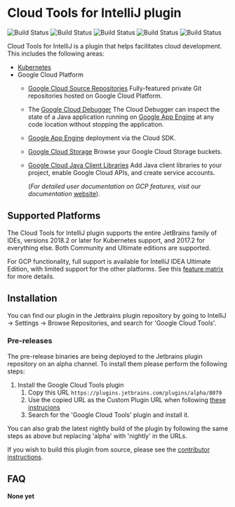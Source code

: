# Cloud Tools for IntelliJ plugin

![Build Status](https://storage.googleapis.com/cloud-tools-for-java-kokoro-build-badges/intellij-ubuntu-master-orb.svg)
![Build Status](https://storage.googleapis.com/cloud-tools-for-java-kokoro-build-badges/intellij-windows-master-orb.svg)
![Build Status](https://storage.googleapis.com/cloud-tools-for-java-kokoro-build-badges/intellij-macos-master-orb.svg)
![Build Status](https://storage.googleapis.com/cloud-tools-for-java-kokoro-build-badges/intellij-ubuntu-master-previous-version-orb.svg)
![Build Status](https://storage.googleapis.com/cloud-tools-for-java-kokoro-build-badges/intellij-ubuntu-master-eap-orb.svg)

Cloud Tools for IntelliJ is a plugin that helps facilitates cloud development. This includes the 
following areas:

* [Kubernetes](https://github.com/GoogleCloudPlatform/google-cloud-intellij/tree/master/kubernetes)
* Google Cloud Platform
  * [Google Cloud Source Repositories](https://cloud.google.com/tools/cloud-repositories/) 
    Fully-featured private Git repositories hosted on Google Cloud Platform.
  * The [Google Cloud Debugger](https://cloud.google.com/tools/cloud-debugger/) 
    The Cloud Debugger can inspect the state of a Java application running on 
    [Google App Engine](https://cloud.google.com/appengine/)
    at any code location without stopping the application.
  * [Google App Engine](https://cloud.google.com/appengine/docs/) deployment via the Cloud SDK.
  * [Google Cloud Storage](https://cloud.google.com/storage/) 
    Browse your Google Cloud Storage buckets.
  * [Google Cloud Java Client Libraries](https://cloud.google.com/tools/intellij/docs/client-libraries) 
    Add Java client libraries to your project, enable Google Cloud APIs, and create service accounts.

    (_For detailed user documentation on GCP features, visit our documentation_
 [website](https://cloud.google.com/tools/intellij/docs/?utm_source=github&utm_medium=google-cloud-intellij&utm_campaign=ToolsforIntelliJ)).

## Supported Platforms

The Cloud Tools for IntelliJ plugin supports the entire JetBrains family of IDEs, versions 2018.2 or 
later for Kubernetes support, and 2017.2 for everything else. Both Community and Ultimate editions
are supported.

For GCP functionality, full support is available for IntelliJ IDEA Ultimate Edition, with limited
support for the other platforms. See this [feature matrix](https://github.com/GoogleCloudPlatform/google-cloud-intellij/blob/master/docs/gcp-feature-matrix.md) 
for more details.

## Installation

You can find our plugin in the Jetbrains plugin repository by going to IntelliJ -> Settings -> Browse Repositories, and search for 'Google Cloud Tools'. 

### Pre-releases 

The pre-release binaries are being deployed to the Jetbrains plugin repository on an alpha
channel. To install them please perform the following steps:

1. Install the Google Cloud Tools plugin
    1. Copy this URL `https://plugins.jetbrains.com/plugins/alpha/8079`
    1. Use the copied URL as the Custom Plugin URL when following [these instrucions](https://www.jetbrains.com/idea/help/managing-enterprise-plugin-repositories.html)
    1. Search for the 'Google Cloud Tools' plugin and install it.

You can also grab the latest nightly build of the plugin by following the same steps as above but 
replacing 'alpha' with 'nightly' in the URLs.

If you wish to build this plugin from source, please see the
[contributor instructions](https://github.com/GoogleCloudPlatform/google-cloud-intellij/blob/master/CONTRIBUTING.md).

## FAQ


**None yet**
